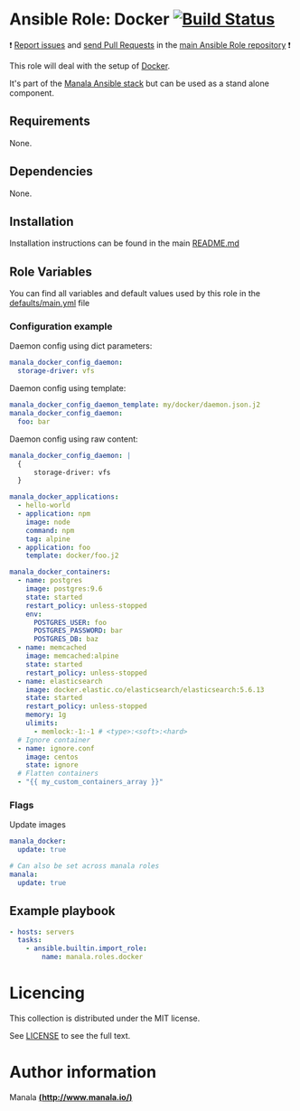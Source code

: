 # Ansible Role: Docker [![Build Status](https://travis-ci.org/manala/ansible-role-docker.svg?branch=master)](https://travis-ci.org/manala/ansible-role-docker)

:exclamation: [Report issues](https://github.com/manala/ansible-roles/issues) and [send Pull Requests](https://github.com/manala/ansible-roles/pulls) in the [main Ansible Role repository](https://github.com/manala/ansible-roles) :exclamation:

This role will deal with the setup of [Docker](https://www.docker.com/).

It's part of the [Manala Ansible stack](http://www.manala.io) but can be used as a stand alone component.

## Requirements

None.

## Dependencies

None.

## Installation

Installation instructions can be found in the main [README.md](https://github.com/manala/ansible-roles/blob/master/README.md)

## Role Variables

You can find all variables and default values used by this role in the [defaults/main.yml](./defaults/main.yml) file

### Configuration example

Daemon config using dict parameters:

```yaml
manala_docker_config_daemon:
  storage-driver: vfs
```

Daemon config using template:

```yaml
manala_docker_config_daemon_template: my/docker/daemon.json.j2
manala_docker_config_daemon:
  foo: bar
```

Daemon config using raw content:

```yaml
manala_docker_config_daemon: |
  {
      storage-driver: vfs
  }
```

```yaml
manala_docker_applications:
  - hello-world
  - application: npm
    image: node
    command: npm
    tag: alpine
  - application: foo
    template: docker/foo.j2

manala_docker_containers:
  - name: postgres
    image: postgres:9.6
    state: started
    restart_policy: unless-stopped
    env:
      POSTGRES_USER: foo
      POSTGRES_PASSWORD: bar
      POSTGRES_DB: baz
  - name: memcached
    image: memcached:alpine
    state: started
    restart_policy: unless-stopped
  - name: elasticsearch
    image: docker.elastic.co/elasticsearch/elasticsearch:5.6.13
    state: started
    restart_policy: unless-stopped
    memory: 1g
    ulimits:
      - memlock:-1:-1 # <type>:<soft>:<hard>
  # Ignore container
  - name: ignore.conf
    image: centos
    state: ignore
  # Flatten containers
  - "{{ my_custom_containers_array }}"
```

### Flags

Update images
```yaml
manala_docker:
  update: true

# Can also be set across manala roles
manala:
  update: true
```

## Example playbook

```yaml
- hosts: servers
  tasks:
    - ansible.builtin.import_role:
        name: manala.roles.docker
```

# Licencing

This collection is distributed under the MIT license.

See [LICENSE](https://opensource.org/licenses/MIT) to see the full text.

# Author information

Manala [**(http://www.manala.io/)**](http://www.manala.io)
